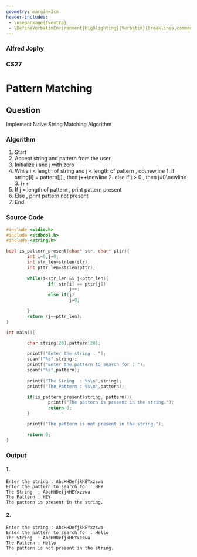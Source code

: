 ```yaml
---
geometry: margin=3cm
header-includes:
 - \usepackage{fvextra}
 - \DefineVerbatimEnvironment{Highlighting}{Verbatim}{breaklines,commandchars=\\\{\}}
---
```

### Alfred Jophy
### CS27

# Pattern Matching


##  Question
Implement Naive String Matching Algorithm

### Algorithm
1. Start
2. Accept string and pattern from the user
3. Initialize i and j with zero
4. While i < length of string and j < length of pattern , do\newline
        1. if string[i] = pattern[j] , then j++\newline
        2. else if j > 0 , then j=0\newline 
        3. i++
5. If j = length of pattern , print pattern present
6. Else , print pattern not present
7. End

### Source Code
```c
#include <stdio.h>
#include <stdbool.h>
#include <string.h>

bool is_pattern_present(char* str, char* pttr){
        int i=0,j=0;
        int str_len=strlen(str);
        int pttr_len=strlen(pttr);
        
        while(i<str_len && j<pttr_len){
                if( str[i] == pttr[j])
                        j++;
                else if(j)
                        j=0;

        }
        return (j==pttr_len);
}

int main(){

        char string[20],pattern[20];

        printf("Enter the string : ");
        scanf("%s",string);
        printf("Enter the pattern to search for : ");
        scanf("%s",pattern);
        
        printf("The String  : %s\n",string);
        printf("The Pattern : %s\n",pattern);

        if(is_pattern_present(string, pattern)){
                printf("The pattern is present in the string.");
                return 0;
        }

        printf("The pattern is not present in the string.");

        return 0;
}
```

### Output
#### 1. 
```
Enter the string : AbcHHDefjkHEYxzswa
Enter the pattern to search for : HEY
The String  : AbcHHDefjkHEYxzswa
The Pattern : HEY
The pattern is present in the string.

```

#### 2.
```
Enter the string : AbcHHDefjkHEYxzswa
Enter the pattern to search for : Hello
The String  : AbcHHDefjkHEYxzswa
The Pattern : Hello
The pattern is not present in the string.

```
